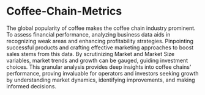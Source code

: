 # Coffee-Chain-Metrics
The global popularity of coffee makes the coffee chain industry prominent. To assess financial performance, analyzing business data aids in recognizing weak areas and enhancing profitability strategies. Pinpointing successful products and crafting effective marketing approaches to boost sales stems from this data. By scrutinizing Market and Market Size variables, market trends and growth can be gauged, guiding investment choices. This granular analysis provides deep insights into coffee chains' performance, proving invaluable for operators and investors seeking growth by understanding market dynamics, identifying improvements, and making informed decisions.
